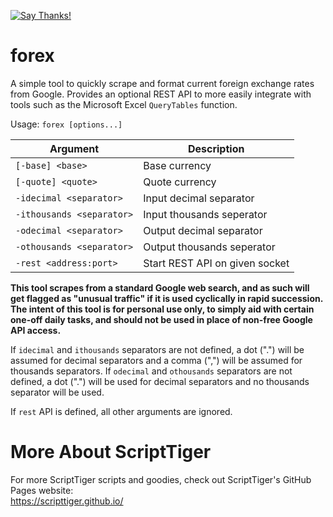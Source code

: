 [![Say Thanks!](https://img.shields.io/badge/Say%20Thanks-!-1EAEDB.svg)](https://docs.google.com/forms/d/e/1FAIpQLSfBEe5B_zo69OBk19l3hzvBmz3cOV6ol1ufjh0ER1q3-xd2Rg/viewform)

# forex
A simple tool to quickly scrape and format current foreign exchange rates from Google. Provides an optional REST API to more easily integrate with tools such as the Microsoft Excel `QueryTables` function.

Usage: `forex [options...]`

Argument                  | Description
--------------------------|-----------------------------------------------------------------------------------------------------
 `[-base] <base>`         | Base currency
 `[-quote] <quote>`       | Quote currency
 `-idecimal <separator>`  | Input decimal separator
 `-ithousands <separator>`| Input thousands seperator
 `-odecimal <separator>`  | Output decimal separator
 `-othousands <separator>`| Output thousands seperator
 `-rest <address:port>`   | Start REST API on given socket

**This tool scrapes from a standard Google web search, and as such will get flagged as "unusual traffic" if it is used cyclically in rapid succession. The intent of this tool is for personal use only, to simply aid with certain one-off daily tasks, and should not be used in place of non-free Google API access.**

If `idecimal` and `ithousands` separators are not defined, a dot (".") will be assumed for decimal separators and a comma (",") will be assumed for thousands separators. If `odecimal` and `othousands` separators are not defined, a dot (".") will be used for decimal separators and no thousands separator will be used.

If `rest` API is defined, all other arguments are ignored.

# More About ScriptTiger

For more ScriptTiger scripts and goodies, check out ScriptTiger's GitHub Pages website:  
https://scripttiger.github.io/
